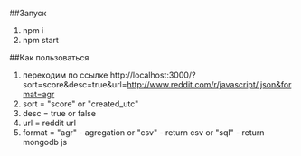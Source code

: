 ##Запуск
1. npm i
2. npm start

##Как пользоваться
1. переходим по ссылке http://localhost:3000/?sort=score&desc=true&url=http://www.reddit.com/r/javascript/.json&format=agr
2. sort = "score" or "created_utc"
3. desc = true or false
4. url = reddit url
5. format = "agr" - agregation or "csv" - return csv or "sql" - return mongodb js
